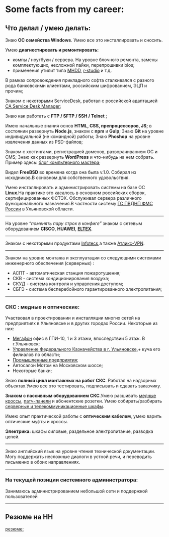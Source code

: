 # Some facts from my career:

## Что делал / умею делать:

Знаю **ОС семейства Windows**. Умею все это инсталлировать и сносить.

Умею **диагностировать и ремонтировать:**
-  компы / ноутбуки / сервера. На уровне блочного ремонта, замены комплектующих, несложной пайки, перепрошивки bios;
- применения утилит  типа [MHDD](http://www.ihdd.ru/mhdd), [r-studio](https://www.r-studio.com/ru/) и т.д.

В рамках сопровождения прикладного софта сталкивался с разного рода банковскими клиентами, российским шифрованием, ЭЦП и прочим; 

Знаком с некоторыми ServiceDesk, работал с российской адаптацией [CA Service Desk Manager](https://www.ca.com/us/products/ca-service-desk-manager.html);

Знаю как работать с **FTP / SFTP / SSH / Telnet** ;

Имею начальные знания основ  **HTML, CSS, препроцессоров, JS;** 
в состоянии развернуть **Node.js**, знаком с **npm** и **Gulp**; 
Знаю **Git** на уровне индивидуальной (не командной) работы; 
Знаю **Phoshop** на уровне извлечения данных из PSD-файлов;

Знаком с хостингами, регистрацией доменов, разворачиванием ОС и CMS;
Знаю как развернуть **WordPress** и что-нибудь на нем собрать. Пример здесь: [блог компьтерного мастера](http://it-al.ru/);

Видел **FreeBSD** во времена когда она была v.1.0. Собирал из исходников.В основном для собственного удовольствия. 

Умею инсталлировать и администрировать системы на базе ОС **Linux**.На практике это касалось в основном российских сборок, сертифицированных ФСТЭК. 
Обслуживал сервера различного функционального назначения.В частности систему [ГС ПВДНП ФМС России](https://www.voskhod.ru/projects/pvdnp/ ) в Ульяновской области.

----------

На уровне *“поменять пару строк в конфиге”* знаком с сетевым оборудованием **CISCO**, **HUAWEI**, [**ELTEX**](https://eltex-co.ru/catalog/service_gateways/esr-1000/).

----------

Знаком с некоторыми продуктами [Infotecs](https://infotecs.ru/product/vipnet-coordinator-hw-1000.html),а также [Атликс-VPN](http://stcnet.ru/products.htm).

----------

Знаком на уровне монтажа и эксплуатации со следующими системами инженерного обеспечения (серверных) :

* АСПТ - автоматическая станция пожаротушения;
* СКВ - система кондиционирования воздуха;
* СКУД - система контроля и управления доступом;
* СБГЭ - система бесперебойного гарантированного электропитания;

----------

### СКС : медные и оптические:

Участвовал в проектировании и инсталляции многих сетей  на предприятиях в Ульяновске и в других городах России. Некоторые из них:

* [Мегафон](https://ulyanovsk.megafon.ru/) офис в ГПИ-10, 1 и 3 этажи, впоследствии 5 этаж. В г.Ульяновск; 
* [Управление Федерального Казначейства в г. Ульяновске](http://ulyanovsk.roskazna.ru/),+ куча его филиалов по области; 
* [Промышленные предприятия](https://slavyanka.com/about/fabrika-voljanka/);
* Автосалон Mотом на Московском шоссе;
* Некоторые банки;

Знаю **полный цикл монтажных на работ СКС**. Работал на надзорных объектах.Умею все это тестировать, подписывать и сдавать заказчику. 
 
**Знаком с пассивным оборудованием СКС**.Умею расшивать [медные кроссы](http://www.hyperline.ru/catalog/komponenty-mednoy-sistemy/kross-paneli/tip-110/19-kross-paneli/), [патч-панели](https://ru.wikipedia.org/wiki/%D0%9A%D0%BE%D0%BC%D0%BC%D1%83%D1%82%D0%B0%D1%86%D0%B8%D0%BE%D0%BD%D0%BD%D0%B0%D1%8F_%D0%BF%D0%B0%D0%BD%D0%B5%D0%BB%D1%8C) и абонентские розетки. Умею собирать/разбирать [серверные и телекоммуникационные шкафы](https://www.cmo.ru/catalog/napolnye_telekommunikatsionnye_shkafy/servernye_shkafy_shtk_s/shkaf_servernyy_napolnyy_42u_600_1000_dver_perforirovannaya_2_sht/).
 
Имею опыт практической работы с **оптическим кабелем**, умею варить оптические муфты и кроссы. 

**Электрика:** шкафы силовые, раздельное электропитание, разводка цепей. 

----------
Знаю английский язык на уровне чтения технической документации.
Могу поддержать несложные диалоги в устной речи, и переводить письменно в обоих направлениях. 

----------

### На текущей позиции системного администратора:
 
Занимаюсь администрированием небольшой сети и поддержкой пользователей

----------


## Резюме на HH 

[резюме:](https://ulyanovsk.hh.ru/resume/bb4b5e22ff079e46320039ed1f785256494c6b)









